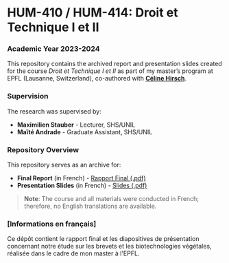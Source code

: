 # HUM-410 / HUM-414: Droit et Technique I et II
### Academic Year 2023-2024

This repository contains the archived report and presentation slides created for the course *Droit et Technique I et II* as part of my master’s program at EPFL (Lausanne, Switzerland), co-authored with **[Céline Hirsch](https://github.com/celinehirsch)**.

### Supervision
The research was supervised by:
- **Maximilien Stauber** - Lecturer, SHS/UNIL
- **Maïté Andrade** - Graduate Assistant, SHS/UNIL

### Repository Overview
This repository serves as an archive for:
- **Final Report** (in French) - [Rapport Final (.pdf)](./BrevetsEtBiotechnologiesVegetales_final.pdf)
- **Presentation Slides** (in French) - [Slides (.pdf)](./BrevetsEtBiotechnologiesVegetales_slides.pdf)

> **Note**: The course and all materials were conducted in French; therefore, no English translations are available.

### [Informations en français]
Ce dépôt contient le rapport final et les diapositives de présentation concernant notre étude sur les brevets et les biotechnologies végétales, réalisée dans le cadre de mon master à l'EPFL.
